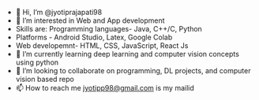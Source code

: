 - 👋 Hi, I’m @jyotiprajapati98
- 👀 I’m interested in Web and App development
- Skills are: Programming languages- Java, C++/C, Python
- Platforms - Android Studio, Latex, Google Colab
- Web developemnt- HTML, CSS, JavaScript, React Js
- 🌱 I’m currently learning deep learning and computer vision concepts using python
- 💞️ I’m looking to collaborate on programming, DL projects, and computer vision based repo
- 📫 How to reach me jyotipp98@gmail.com is my mailid

<!---
jyotiprajapati98/jyotiprajapati98 is a ✨ special ✨ repository because its `README.md` (this file) appears on your GitHub profile.
You can click the Preview link to take a look at your changes.
--->
